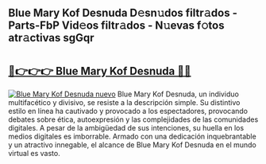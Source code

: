## Blue Mary Kof Desnuda D𝚎sn𝚞dos filtr𝚊dos - Parts-FbP Vid𝚎os filtr𝚊dos - N𝚞evas f𝚘tos atr𝚊ctivas sgGqr

# <h2><a href="http://mbapch.tromn.icu/?c=Blue+Mary+Kof+Desnuda">🔗👉👉👉 Blue Mary Kof Desnuda 🔗🔗</a></h2>

[![Blue Mary Kof Desnuda nuevo](https://i.imgur.com/pEAQMta.gif)](http://mbapch.tromn.icu/?c=Blue+Mary+Kof+Desnuda)
Blue Mary Kof Desnuda, un individuo multifacético y divisivo, se resiste a la descripción simple. Su distintivo estilo en línea ha cautivado y provocado a los espectadores, provocando debates sobre ética, autoexpresión y las complejidades de las comunidades digitales. A pesar de la ambigüedad de sus intenciones, su huella en los medios digitales es imborrable. Armado con una dedicación inquebrantable y un atractivo innegable, el alcance de Blue Mary Kof Desnuda en el mundo virtual es vasto.
